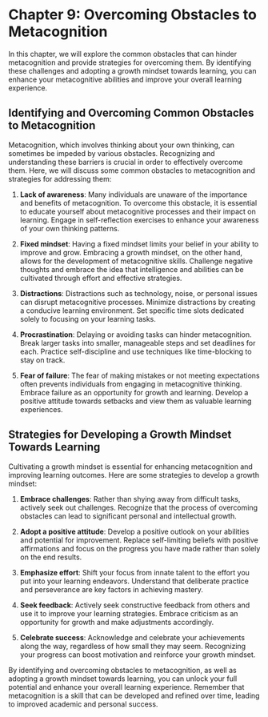 Chapter 9: Overcoming Obstacles to Metacognition
================================================

In this chapter, we will explore the common obstacles that can hinder metacognition and provide strategies for overcoming them. By identifying these challenges and adopting a growth mindset towards learning, you can enhance your metacognitive abilities and improve your overall learning experience.

Identifying and Overcoming Common Obstacles to Metacognition
-----------------------------------------------------------------------------

Metacognition, which involves thinking about your own thinking, can sometimes be impeded by various obstacles. Recognizing and understanding these barriers is crucial in order to effectively overcome them. Here, we will discuss some common obstacles to metacognition and strategies for addressing them:

1. **Lack of awareness**: Many individuals are unaware of the importance and benefits of metacognition. To overcome this obstacle, it is essential to educate yourself about metacognitive processes and their impact on learning. Engage in self-reflection exercises to enhance your awareness of your own thinking patterns.

2. **Fixed mindset**: Having a fixed mindset limits your belief in your ability to improve and grow. Embracing a growth mindset, on the other hand, allows for the development of metacognitive skills. Challenge negative thoughts and embrace the idea that intelligence and abilities can be cultivated through effort and effective strategies.

3. **Distractions**: Distractions such as technology, noise, or personal issues can disrupt metacognitive processes. Minimize distractions by creating a conducive learning environment. Set specific time slots dedicated solely to focusing on your learning tasks.

4. **Procrastination**: Delaying or avoiding tasks can hinder metacognition. Break larger tasks into smaller, manageable steps and set deadlines for each. Practice self-discipline and use techniques like time-blocking to stay on track.

5. **Fear of failure**: The fear of making mistakes or not meeting expectations often prevents individuals from engaging in metacognitive thinking. Embrace failure as an opportunity for growth and learning. Develop a positive attitude towards setbacks and view them as valuable learning experiences.

Strategies for Developing a Growth Mindset Towards Learning
----------------------------------------------------------------------------

Cultivating a growth mindset is essential for enhancing metacognition and improving learning outcomes. Here are some strategies to develop a growth mindset:

1. **Embrace challenges**: Rather than shying away from difficult tasks, actively seek out challenges. Recognize that the process of overcoming obstacles can lead to significant personal and intellectual growth.

2. **Adopt a positive attitude**: Develop a positive outlook on your abilities and potential for improvement. Replace self-limiting beliefs with positive affirmations and focus on the progress you have made rather than solely on the end results.

3. **Emphasize effort**: Shift your focus from innate talent to the effort you put into your learning endeavors. Understand that deliberate practice and perseverance are key factors in achieving mastery.

4. **Seek feedback**: Actively seek constructive feedback from others and use it to improve your learning strategies. Embrace criticism as an opportunity for growth and make adjustments accordingly.

5. **Celebrate success**: Acknowledge and celebrate your achievements along the way, regardless of how small they may seem. Recognizing your progress can boost motivation and reinforce your growth mindset.

By identifying and overcoming obstacles to metacognition, as well as adopting a growth mindset towards learning, you can unlock your full potential and enhance your overall learning experience. Remember that metacognition is a skill that can be developed and refined over time, leading to improved academic and personal success.
